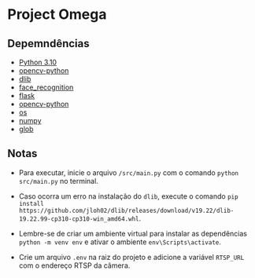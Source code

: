 # Project Omega

## Depemndências

- [Python 3.10](https://www.python.org/downloads/release/python-3110/)
- [opencv-python](https://pypi.org/project/opencv-python/)
- [dlib](https://pypi.org/project/dlib/)
- [face_recognition](https://pypi.org/project/face_recognition/)
- [flask](https://pypi.org/project/Flask/)
- [opencv-python](https://pypi.org/project/opencv-python/)
- [os](https://docs.python.org/3/library/os.html)
- [numpy](https://pypi.org/project/numpy/)
- [glob](https://docs.python.org/3/library/glob.html)

## Notas

- Para executar, inicie o arquivo `/src/main.py` com o comando `python src/main.py` no terminal.

- Caso ocorra um erro na instalação do `dlib`, execute o comando `pip install https://github.com/jloh02/dlib/releases/download/v19.22/dlib-19.22.99-cp310-cp310-win_amd64.whl`.

- Lembre-se de criar um ambiente virtual para instalar as dependências `python -m venv env` e ativar o ambiente `env\Scripts\activate`.

- Crie um arquivo `.env` na raiz do projeto e adicione a variável `RTSP_URL` com o endereço RTSP da câmera.
